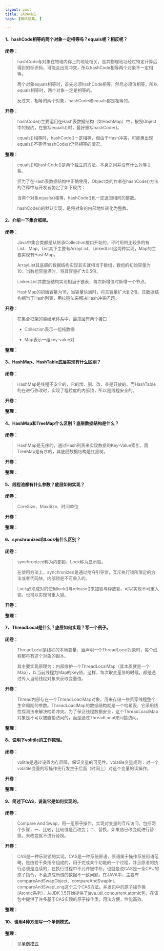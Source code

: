```yaml
---
layout: post
title: JAVA核心
tags: [面试题集, ]

---
```


#### 1、hashCode相等的两个对象一定相等吗？equals呢？相反呢？
**闭卷：**
> hashCode与对象在物理内存上的地址相关，是其物理地址经过特定计算后得到的标识码，可能会出现冲突，所以hashCode相等两个对象不一定相等。
> 
> 两个对象equals相等时，首先必须hashCode相等，然后必须值相等，所以equals相等时，两个对象一定是相等的。
> 
> 反过来，相等的两个对象，hashCode和equals都是相等的。

**开卷：**
> hashCode()主要运用在Hash表数据结构（如HashMap）中，按照Object中的规约，在重写equals()时，最好重写hashCode()。
> 
> equals()相等时，hashCode()一定相等，但由于Hash冲突，可能惠出现equals()不等但hashCode()仍然相等的情况。

**整理：**
> equals()和hashCode()是两个独立的方法，本身之间并没有什么对等关系。
> 
> 但为了在Hash表数据结构中正确使用，Object类的作者在hashCode()方法的注释中与开发者协定了如下规约：
> 
> 当两个对象equals()相等，hashCode()也一定返回相同的整数。
> 
> hashCode()的默认实现，是将对象的内部地址转化为整数。

#### 2、介绍一下集合框架。
**闭卷：**
> Java中集合类都是从继承Collection接口开始的。平时用的比较多的有List、Map。List其下主要有ArrayList、LinkedList这两种实现，Map的主要实现有HashMap。
> 
> ArrayList其底部的数据结构实现其实就相当于数组，数组的初始容量为10，当数组容量满时，将其容量扩大0.5倍。
> 
> LinkedList其数据结构实现相当于链表，每次新增值时新增一个节点。
> 
> HashMap的初始容量为16，当容量快满时，将其容量扩大到2倍。其数据结构相当于Hash列表，用拉链法来解决Hash冲突问题。

**开卷：**
> 在集合框架的类继承体系中，最顶层有两个接口：
> 
> + Collection表示一组纯数据
>
> + Map表示一组key-value对

**整理：**
> 

#### 3、HashMap、HashTable底层实现有什么区别？
**闭卷：**
> HashMap是线程不安全的，它的增、删、改、查是开放的。而HashTable的在进行修改时，实现了粗粒度的内部锁，所以是线程安全的。

**开卷：**
> 

**整理：**
> 

#### 4、HashMap和TreeMap什么区别？底层数据结构是什么？
**闭卷：**
> HashMap是无序的，通过Hash列表来实现数据的Key-Value索引。而TreeMap是有序的，其底层数据结构是红黑树。

**开卷：**
> 

**整理：**
> 

#### 5、线程池都有什么参数？底层如何实现？
**闭卷：**
> CoreSize、MaxSize、时间单位

**开卷：**
> 

**整理：**
> 

#### 6、synchronized和Lock有什么区别？
**闭卷：**
> synchronized称为内部锁，Lock称为显示锁。
> 
> 在使用方法上，synchronized是通过抢夺引导锁，互斥执行锁所限定的方法或者代码块，内部锁是不可重入的。
> 
> Lock必须成对的使用lock()与release()来加锁与释放锁，可以实现不可重入锁，也可以实现可重入锁。

**开卷：**
>

**整理：**
> 

#### 7、ThreadLocal是什么？底层如何实现？写一个例子。
**闭卷：**
> ThreadLocal是线程的本地变量，当声明一个ThreadLocal对象时，每个线程都将有这个对象的副本。
>
> 其主要实现原理为：内部维护一个ThreadLocalMap（其本质就是一个Map），以当前线程为Map的Key值。这样，每次取变量值的时候，都是通过传入当前线程对象来获取变量值。

**开卷：**
> Thread内部存在一个ThreadLoaclMap对象，用来存储一些贯穿线程整个生命周期的参数。ThreadLoaclMap的数据结构就是一个哈希表，它采用线性探测法来解决哈希冲突。为了保证线程数据安全，这个ThreadLoaclMap对象是不可以被直接访问的，而是通过ThreadLocal来间接访问。

**整理：**
> 

#### 8、说明下volitile的工作原理。
**闭卷：**
> volitle是通过设置内存屏障，保证变量的可见性。volatile变量规则：对一个volatile变量的写操作先行发生于后面（时间上）对这个变量的读操作。

**开卷：**
> 

**整理：**
> 

#### 9、简述下CAS，说说它是如何实现的。
**闭卷：**
> Compare And Swap。用一组原子操作，实现对变量的互斥访问。包括两个步骤，一、比较，比较值是否改变；二、替换，如果值已改变就进行替换，未改变就不进行替换。

**开卷：**
> CAS是一种乐观锁的实现。CAS是一种系统原语，原语属于操作系统用语范畴，是由若干条指令组成的，用于完成某个功能的一个过程，并且原语的执行必须是连续的，在执行过程中不允许被中断，也就是说CAS是一条CPU的原子指令，不会造成所谓的数据不一致问题。在JAVA中，主要有compareAndSwapObject、compareAndSwapInt、compareAndSwapLong这个三个CAS方法。并发包中的原子操作类(Atomic系列)，从JDK 1.5开始提供了java.util.concurrent.atomic包，在该包中提供了许多基于CAS实现的原子操作类，用法方便，性能高效。  
> 

**整理：**
> 

#### 10、请用4种方法写一个单例模式。
**整理：**
> 见[单例模式](http://sofkyle.cn/2019/04/28/%E5%8D%95%E4%BE%8B%E6%A8%A1%E5%BC%8F/)